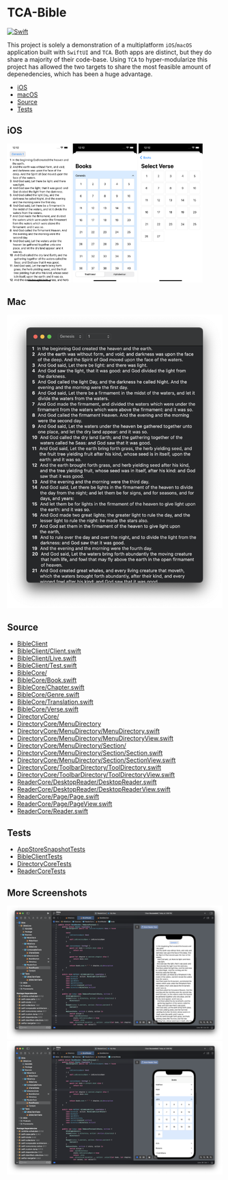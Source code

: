 # TCA-Bible
[![Swift](https://github.com/p-larson/TCA-Bible/actions/workflows/swift.yml/badge.svg?branch=main)](https://github.com/p-larson/TCA-Bible/actions/workflows/swift.yml)

This project is solely a demonstration of a multiplatform `iOS`/`macOS` application built with `SwiftUI` and `TCA`. Both apps are distinct, but they do share a majority of their code-base. Using `TCA` to hyper-modularize this project has allowed the two targets to share the most feasible amount of depenedencies, which has been a huge advantage.

- [iOS](#iOS)
- [macOS](#Mac)
- [Source](#Source)
- [Tests](#Tests)

## iOS

<img src="https://github.com/p-larson/TCA-Bible/blob/main/Bible/Simulator%20Screenshot%20-%20iPhone%2014%20-%202023-08-08%20at%2012.12.20.png" width=150> <img src="https://github.com/p-larson/TCA-Bible/blob/main/Bible/Simulator%20Screenshot%20-%20iPhone%2014%20-%202023-08-08%20at%2012.12.27.png" width=150> <img src="https://github.com/p-larson/TCA-Bible/blob/main/Bible/Simulator%20Screenshot%20-%20iPhone%2014%20-%202023-08-08%20at%2012.12.32.png" width=150> 

## Mac

<img src="https://github.com/p-larson/TCA-Bible/blob/main/Bible/Screenshot%202023-08-08%20at%2012.11.55%20PM.png" width=600>

## Source

- [BibleClient](BibleCore/Sources/BibleClient/)
- [BibleClient/Client.swift](BibleCore/Sources/BibleClient/Client.swift)
- [BibleClient/Live.swift](BibleCore/Sources/BibleClient/Live.swift)
- [BibleClient/Test.swift](BibleCore/Sources/BibleClient/Test.swift)
- [BibleCore/](BibleCore/Sources/BibleCore)
- [BibleCore/Book.swift](BibleCore/Sources/BibleCore/Book.swift)
- [BibleCore/Chapter.swift](https://github.com/p-larson/TCA-Bible/blob/main/BibleCore/Sources/BibleCore/Chapter.swift)
- [BibleCore/Genre.swift](https://github.com/p-larson/TCA-Bible/blob/main/BibleCore/Sources/BibleCore/Genre.swift)
- [BibleCore/Translation.swift](https://github.com/p-larson/TCA-Bible/blob/main/BibleCore/Sources/BibleCore/Translation.swift)
- [BibleCore/Verse.swift](https://github.com/p-larson/TCA-Bible/blob/main/BibleCore/Sources/BibleCore/Verse.swift)
- [DirectoryCore/](BibleCore/Sources/DirectoryCore/)
- [DirectoryCore/MenuDirectory](BibleCore/Sources/DirectoryCore/MenuDirectory/)
- [DirectoryCore/MenuDirectory/MenuDirectory.swift](BibleCore/Sources/DirectoryCore/MenuDirectory/MenuDirectory.swift)
- [DirectoryCore/MenuDirectory/MenuDirectoryView.swift](BibleCore/Sources/DirectoryCore/MenuDirectory/MenuDirectoryView.swift)
- [DirectoryCore/MenuDirectory/Section/](BibleCore/Sources/DirectoryCore/MenuDirectory/Section/)
- [DirectoryCore/MenuDirectory/Section/Section.swift](BibleCore/Sources/DirectoryCore/MenuDirectory/Section/Section.swift)
- [DirectoryCore/MenuDirectory/Section/SectionView.swift](BibleCore/Sources/DirectoryCore/MenuDirectory/Section/SectionView.swift)
- [DirectoryCore/ToolbarDirectory/ToolDirectory.swift](BibleCore/Sources/DirectoryCore/ToolDirectory/ToolDirectory.swift)
- [DirectoryCore/ToolbarDirectory/ToolDirectoryView.swift](BibleCore/Sources/DirectoryCore/ToolDirectory/ToolDirectoryView.swift)
- [ReaderCore/DesktopReader/DesktopReader.swift](BibleCore/Sources/ReaderCore/DesktopReader/DesktopReader.swift)
- [ReaderCore/DesktopReader/DesktopReaderView.swift](BibleCore/Sources/ReaderCore/DesktopReader/DesktopReaderView.swift)
- [ReaderCore/Page/Page.swift](BibleCore/Sources/ReaderCore/Page/Page.swift)
- [ReaderCore/Page/PageView.swift](BibleCore/Sources/ReaderCore/Page/PageView.swift)
- [ReaderCore/Reader.swift](BibleCore/Sources/ReaderCore/Reader.swift)

## Tests

- [AppStoreSnapshotTests](BibleCore/Tests/AppStoreSnapshotTests/)
- [BibleClientTests](BibleCore/Tests/BibleClientTests/)
- [DirectoryCoreTests](BibleCore/Tests/DirectoryCoreTests/)
- [ReaderCoreTests](BibleCore/Tests/ReaderCoreTests/)

## More Screenshots

![Screenshot](https://github.com/p-larson/TCA-Bible/blob/8bd75df0745db54b19872276254748b5f34fbb8b/Bible/Screenshot%202023-07-24%20at%203.00.01%20PM.png)
![Screenshot 2](https://github.com/p-larson/TCA-Bible/blob/4489929085ec83cf05939f2f938e3518d6d40e72/Bible/Screenshot%202023-07-24%20at%203.04.00%20PM.png)
